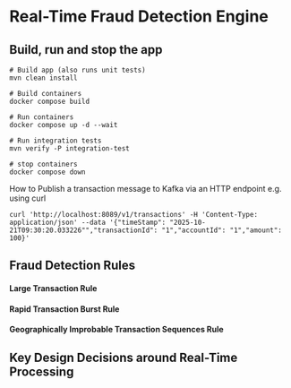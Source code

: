 # Real-Time Fraud Detection Engine

## Build, run and stop the app
```shell
# Build app (also runs unit tests)
mvn clean install

# Build containers
docker compose build

# Run containers
docker compose up -d --wait

# Run integration tests
mvn verify -P integration-test

# stop containers
docker compose down
````

How to Publish a transaction message to Kafka via an HTTP endpoint e.g. using curl
```shell
curl 'http://localhost:8089/v1/transactions' -H 'Content-Type: application/json' --data '{"timeStamp": "2025-10-21T09:30:20.033226"","transactionId": "1","accountId": "1","amount": 100}'
```

## Fraud Detection Rules

#### Large Transaction Rule

#### Rapid Transaction Burst Rule

#### Geographically Improbable Transaction Sequences Rule

## Key Design Decisions around Real-Time Processing


